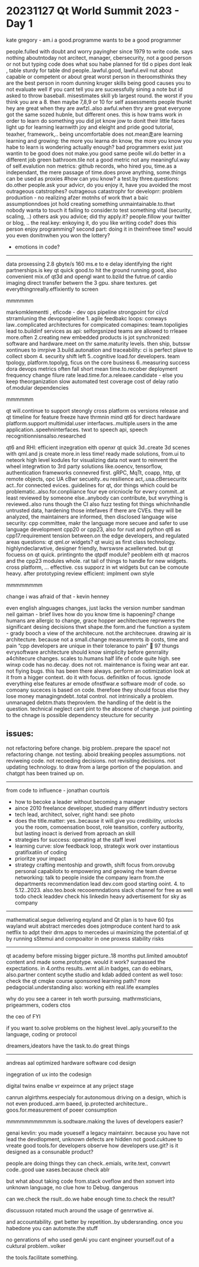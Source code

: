 # 20231127 Qt World Summit 2023 - Day 1

kate gregory - am.i a good.programme
wants to be a good programmer

people.fulled with doubt and worry
payingher since 1979 to write code. says nothing aboutntoday
not arcitect, manager, cbersecurity, not a good person or not
but typing code does what sou habe planned for tld o
pipes dont leak , table sturdy for table
dnd people..lawful.good, lawful.evil
nut about capable or competent
or about great
worst person in theroomsthinks they are the best person in room
dunning kruger skills
being good causes you to not evaluate well
if you cant tell you are sucxessfully sining a note
but id asked to throw baseball.
misestimates skill yb largest round. the worst
if you think you are a 8. then maybe 7,8,9 or 10
for self assessments
people thunkt hey are great when they are awfzl..also awful.when thry are great
everyone got the same sozed hubnle, but different ones. this is how trams work
in order to learn do something you did jot know jow to donit
their little faces light up for learning
learnwith joy and eleight and pride
good tutorial, teaxher, framework,..
being uncomfortable does not.mean走are learning
learning and growing: the more you learna dn know, the more you know you habe to learn
is wondering actually enough?
bad programmers exist
just wantin to be good does not make.you good
same peolle wil.do better in a different job
green bathroom.tile not a good metric
not any meaningful.way of self.evalution
non metrics: github records, who hired you, time.as a independant, 
the mere passage of time.does prove anything, some.things can be used as proxies
#how can you know?
a test.by three.questions: do.other people.ask your advicr, do you enjoy it, have you avoided the most outrageous catstrophes?
outrageous catastrophr for developrr:
problem produxtion - no
realizing afzer motnhs of work thwt a baic assumptionndoes jot hold
creating something unmaintainable.to.thwt nobody wanta to touch it
failing to consider.to test something vital (security, scaling, ..)
others ask you advice; did thy apply.it?
people.fillow your twitter or blog, ..
the real.key: enkoying it, do you like writing code?
does this person enjoy programming? second part: doing it in theirnfreee time? would you even donitnwhen you won the lottery?
* emotions in code?


-----
data proxessing
2.8 gbyte/s 160 ms.e to e delay
identifying the right partnerships.is key
qt quick good.to hit the ground running good, also convenient
mix.of qt3d and opengl
want to.bzild the futrue.of cardio imaging
direct transfer betwern the 3 gpu. share textures. get everythingnreally.effixiently to screen

mmmmmm

markomklementti , eficode - dev ops pipeline
strongpoint for ci/cd
strramluning the devopsnpieline
    1. agile feedbakc loops: conways law..complicated architectures for compicated comapines: team.topoligies lead to.buildinf services as api: selforgsnized teams are allowed to rrleaee more.often
    2.creating new embedded products is jot synchronized: software and hardware.meet on thr same.maturity levels. then ship, butssw  xontinues to imrpive
    3.build.autonation and traceability: ci is perfect plave to collect sbom
    4.
security shift left
5..cognitive load.for developers. team tpology, platform.topolyg, ficus on the core business
6..measuring success
dora devops metrics often fall short
mean time.to.recober deployment frequency
change filure rate
lead.time.for.a.releaee.candidate - else you keep theorganization slow
automated test coverage
cost of delay
ratio of.modular dependencies

mmmmmm

qt will.continue to support steongly cross platform
os versions release and qt timeline for feature freeze have thrmnin mind
qt6 for direct hardware platform.support
multimidal.user interfacws..multiple.users in the ame application..speehninterfaces.
twxt to speech api, speech recognitionnisnsalso.researched

qt6 and RHI: efficient inzegration eith openxr
qt quick 3d..create 3d scenes with qml.and js
create more.in less time!
ready made solutions, from.ui to neteork
high level kodules for visualizing data
not want to reinvent the wheel
integrwtion to 3rd party solutions like.ooencv, tensorflow, authentication frameworks
connevred first. gRPC, MqTt, coapp, http, qt remote objects, opc UA
cBwr secueity..eu resilience act,.usa.cBersecuritx act..for connected evices. guidelines for qt, dor things which could be problematic..also.for.conpliiance
four eye oricniocle for evwry commit..at least reviewed by someone else..anybody can contribute, but wvrything is reviewed..also runs though the CI
also fuzz testing fot things whichnhandle untrusted data, hardening those intefaves
if there are CVEs. they will be analyzed, the maintainers are informed, then disclosed
language wise security: cpp committee, makr the language more secuee and safer to use
language development cpp20 or cpp23, also for rust and python
qt6 as cpp17.requirement
tension between.on the edge developers, and regulated areas
questions:
qt qml.or widgets? qt wuicj as first class technology. highlyndeclarwtive, designer friendly, hwrswsre acxellerwted. but qt focuess on qt quick.
printingnto the qtpdf module?
peoblem eith qt macros and the cpp23 modules
whole. rat tail of things to handle for new widgets. cross platform, ...
effective. css supporz in wt widgets
but can be comoute heavy. after prototyping review
efficient: implment own style


mmmmmmmm


change i was afraid of that - kevin henney

even english alnguages changes, just lacks the version number
sandman neil gaiman - brief lives
how do you know time is hapoening? change
humans are allergic to change, grace hopper
aechitectuee reprwenrs the significant desing decisions thwt shape.the form.and rhe function a system - grady booch
a view of the architecure. not.the architecruee. 
drawing air is architecture. because not a small.change
measuremnrts ib costs, time and pain
“cpp developers are unique in their tolerance to pain“ 🤣
97 thungs evrysoftware architecture should know
simplicity before genrrality
a4chitecure changes. scales to.humans
half life of code quite high. see winxp
code has no.decay. does not rot. 
maintenance is fixing wear ant ear. not fiying bugs. this has been there always. perform an ootimization
look at it from a higger context. do it with focus.
definitikn of focus. ignode everything else
features ar emode ofnstfwar.e software modr of code. so comoany suceces is based on code. therefoee they should focus else they lose money
managingndebt..total control. not intrinsically a problem.
unmanaged debtm.thats theprovlem.
the handling of the debt is the question.
technical neglect
cant pint to the abscene of change. just pointing to the chnage is possible
dependency steucture for security
## issues:
not refactoring before change. big problem..prepare the space!
not refactoring change.
not testing. aboid breaking peoples assumptions.
not reviweing code.
not recoeding decisions.
not revisiting decisions.
not updating technology. to draw from a large portion of the population. and chatgpt has been trained up on.

-------

from code to influence - jonathan courtois
* how to becoke a leader without becoming a manager
* aince 2010 freelance developer, studied many diffenrt industry sectors
* tech lead, architect, solver, right hand: see photo
* does the title.matter: yes..because it will.give you credibility, unlocks you the room, comoensation boost, role teansition, confery autbority, but lasting inoact is derived from aproach an skill
* strategies for success: operating at the staff level
* learning curve: slow feedback loop, strategix work over instantious gratifixatiin of coding
* prioritze your impact
* strategy crafting
mentoship and growth, shift focus from.orovubg personal capabilotx to empowering and geowing rhe team
diverse networking: talk to people inside the company learn from.the departments
recommendation lead dev.com good starting ooint. 4. to 5.12..2023.
also.teo.book recooemndations
slack channel for free as well
todo check leaddev
check his linkedin
heavy advertisement for sky as company

-----

mathematical.segue
delivering eqyland and Qt
plan is to have 60 fps
wayland wuit abstract
mercedes does jotmproduce content
hard to ask netflix to adpt their drm.apps to mercedes ui
maximizing the potential.of qt by running sStemui and compoaitor in one proxess
stability risks

----
qt academy
before missing bigger picture..18 months
put.limited amoubtof content and made some.prototype. would it work? surpassed the expectations. in 4.onths results..wrnt all.in
badges, can do eebinars, also.partner content
scythe studio and kdab added content as well
toso: check the qt cmqke course 
sponsored learning path?
more pedagocial.understanding
also: working eith real.life examples

why do you see a career in teh worth pursuing.
mathrmsticians, prigeammers, coders ctos

the ceo of FYI

if you want to.solve problems on the highest level..aply.yourself.to the language, coding or protocol

dreamers,ideators have the task.to.do great things


----
andreas aal
optimized hardware software cod design

ingegration of ux into the codesign

digital twins enalbe vr expeirnce at any priject stage

canrun algirthms.eespecialy for.autonomous driving on a design, which is not even produced..arm baeed, ip.protected architecture..
goos.for.measurement of poeer consumption

mmmmmmmmmmm
is.sodtware.making the luves of developers easier?

genai
kevlin: you made youeself a legacy maintainrr. because you have not lead the devdlopment, unknown defects are hidden
not good.cuktuee to vreate good tools.for developers
observe how developers use.git?
is it designed as a consunable product?

people.are doing things they can check..emials, write.text, convwrt code..good uae xases.because check ablr

but what about taking code from.stack oveflow and then xonvert into unknown language, no clue how to Debug. dangerous

can we.check the rsult..do.we habe enough time.to.check the result?

discussuon rotated much around the usage of genrrwtive ai.

and accountability.
gwt better by repetition..by ubdersranding. once you habedone you can automste.the stuff

no genrations of  who used genAi
you cant engineer yourself.out of a cuktural problem..volker

the tools.facilitate something.
